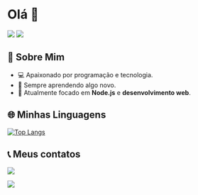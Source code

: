 # Olá 👋
<img src='https://media.tenor.com/EAfLAcI9t5EAAAAi/kawaii-heart.gif'> <img src='https://media.tenor.com/EAfLAcI9t5EAAAAi/kawaii-heart.gif'>

## 🚀 Sobre Mim  
- 💻 Apaixonado por programação e tecnologia.  
- 🌱 Sempre aprendendo algo novo.  
- 🎯 Atualmente focado em **Node.js** e **desenvolvimento web**.  

## 🌐 Minhas Linguagens  
[![Top Langs](https://github-readme-stats.vercel.app/api/top-langs/?username=seu_usuario&layout=compact&theme=radical)](https://github.com/anuraghazra/github-readme-stats)

## 📞 Meus contatos

<a href="mailto:seuemail@dominio.com?subject=Assunto%20do%20Email&body=Olá,%20gostaria%20de%20entrar%20em%20contato!"><img src="https://camo.githubusercontent.com/8a15df73eefc8d613bab8230d8859b6328119607d14846dd1f1e0e9b526126b2/68747470733a2f2f696d672e736869656c64732e696f2f62616467652f2d476d61696c2d2532333333333f7374796c653d666f722d7468652d6261646765266c6f676f3d676d61696c266c6f676f436f6c6f723d7768697465" data-canonical-src="https://img.shields.io/badge/-Gmail-%23333?style=for-the-badge&amp;logo=gmail&amp;logoColor=white" style="max-width: 100%;"></a>

<a href='https://www.linkedin.com/in/camillalucietti/'><img src="https://camo.githubusercontent.com/7fee771b415a6f144501304c2c4074aa62a0dd96ddc0f8c0aafd95ac0af584c1/68747470733a2f2f696d672e736869656c64732e696f2f62616467652f2d4c696e6b6564496e2d2532333030373742353f7374796c653d666f722d7468652d6261646765266c6f676f3d6c696e6b6564696e266c6f676f436f6c6f723d7768697465" data-canonical-src="https://img.shields.io/badge/-LinkedIn-%230077B5?style=for-the-badge&amp;logo=linkedin&amp;logoColor=white" style="max-width: 100%;"></a>



